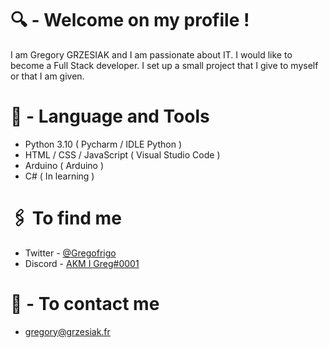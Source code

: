 # 🔍 - Welcome on my profile !

I am Gregory GRZESIAK and I am passionate about IT. I would like to become a Full Stack developer. I set up a small project that I give to myself or that I am given.

# 📀 - Language and Tools

- Python 3.10 ( Pycharm / IDLE Python )
- HTML / CSS / JavaScript ( Visual Studio Code )
- Arduino ( Arduino )
- C# ( In learning )

# 🖇️ To find me
- Twitter - [@Gregofrigo](https://twitter.com/gregofrigo)
- Discord - [AKM I Greg#0001](https://discord.gg/VtXPpqXMZF)


# 📩 - To contact me
- [gregory@grzesiak.fr](mailto:gregory@grzesiak.fr)
